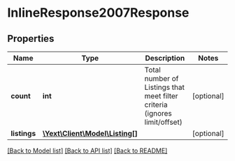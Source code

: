 # InlineResponse2007Response

## Properties
Name | Type | Description | Notes
------------ | ------------- | ------------- | -------------
**count** | **int** | Total number of Listings that meet filter criteria (ignores limit/offset) | [optional] 
**listings** | [**\Yext\Client\Model\Listing[]**](Listing.md) |  | [optional] 

[[Back to Model list]](../README.md#documentation-for-models) [[Back to API list]](../README.md#documentation-for-api-endpoints) [[Back to README]](../README.md)



